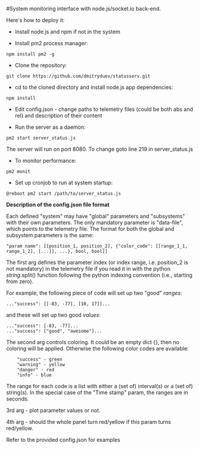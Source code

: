 #System monitoring interface with node.js/socket.io back-end.

Here's how to deploy it:

- Install node.js and npm if not in the system

- Install pm2 process manager:

```
npm install pm2 -g
```

- Clone the repository:

```
git clone https://github.com/dmitryduev/statusserv.git
```

- cd to the cloned directory and install node.js app dependencies:

```
npm install
```

- Edit config.json - change paths to telemetry files (could be both abs and rel) and description of their content

- Run the server as a daemon:

```
pm2 start server_status.js
```

The server will run on port 8080. To change goto line 219 in server_status.js

- To monitor performance:

```
pm2 monit
```

- Set up cronjob to run at system startup:

```
@reboot pm2 start /path/to/server_status.js
```

**Description of the config.json file format**

Each defined "system" may have "global" parameters and "subsystems" with their own parameters. 
The only mandatory parameter is "data-file", which points to the telemetry file. 
The format for both the global and subsystem parameters is the same:

```
"param name": [[position_1, position_2], {"color_code": [[range_1_1, range_1_2], [...]], ...}, bool, bool]]
```

The first arg defines the parameter index (or index range, i.e. 
position_2 is not mandatory) in the telemetry file if you read 
it in with the python _string_.split() function following the python 
indexing convention (i.e., starting from zero).

For example, the following piece of code will set up two "good" _ranges_:

```
..."success": [[-83, -77], [10, 17]]...
```

and these will set up two good _values_:

```
..."success": [-83, -77]...
..."success": ["good", "awesome"]...
```

The second arg controls coloring. It could be an empty dict {}, then no coloring will be applied. 
Otherwise the following color codes are available:
```
    "success" - green
    "warning" - yellow
    "danger" - red
    "info" - blue
```
The range for each code is a list with either a (set of) interval(s) 
or a (set of) string(s). In the special case of the "Time stamp" param, 
the ranges are in seconds.

3rd arg - plot parameter values or not.

4th arg - should the whole panel turn red/yellow if this param turns red/yellow.


Refer to the provided config.json for examples